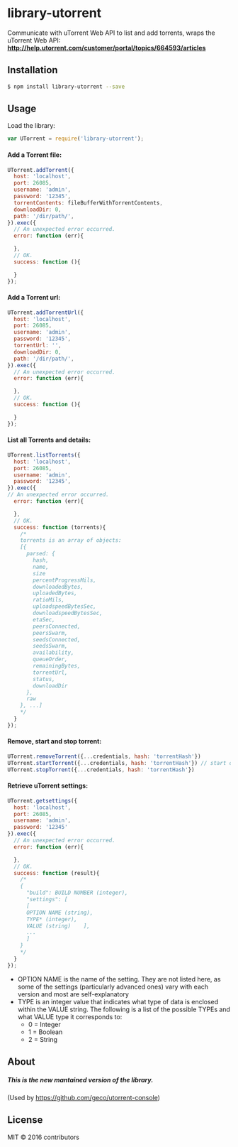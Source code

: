 
# library-utorrent

Communicate with uTorrent Web API to list and add torrents, wraps the uTorrent Web API: __<a href="http://help.utorrent.com/customer/portal/topics/664593/articles" title="uTorrent Web API"  target="_blank">http://help.utorrent.com/customer/portal/topics/664593/articles</a>__


## Installation

```sh
$ npm install library-utorrent --save
```

## Usage

Load the library:
```javascript
var UTorrent = require('library-utorrent');
```

#### Add a Torrent file:
```javascript
UTorrent.addTorrent({
  host: 'localhost',
  port: 26085,
  username: 'admin',
  password: '12345',
  torrentContents: fileBufferWithTorrentContents,
  downloadDir: 0,
  path: '/dir/path/',
}).exec({
  // An unexpected error occurred.
  error: function (err){

  },
  // OK.
  success: function (){

  }
});
```
#### Add a Torrent url:
```javascript
UTorrent.addTorrentUrl({
  host: 'localhost',
  port: 26085,
  username: 'admin',
  password: '12345',
  torrentUrl: '',
  downloadDir: 0,
  path: '/dir/path/',
}).exec({
  // An unexpected error occurred.
  error: function (err){

  },
  // OK.
  success: function (){

  }
});
```
#### List all Torrents and details:
```javascript
UTorrent.listTorrents({
  host: 'localhost',
  port: 26085,
  username: 'admin',
  password: '12345',
}).exec({
// An unexpected error occurred.
  error: function (err){

  },
  // OK.
  success: function (torrents){
    /*
    torrents is an array of objects:
    [{
      parsed: {
        hash,
        name,
        size
        percentProgressMils,
        downloadedBytes,
        uploadedBytes,
        ratioMils,
        uploadspeedBytesSec,
        downloadspeedBytesSec,
        etaSec,
        peersConnected,
        peersSwarm,
        seedsConnected,
        seedsSwarm,
        availability,
        queueOrder,
        remainingBytes,
        torrentUrl,
        status,
        downloadDir
      },
      raw
    }, ...]
    */
  }
});
```
#### Remove, start and stop torrent:
```javascript
UTorrent.removeTorrent({...credentials, hash: 'torrentHash'})
UTorrent.startTorrent({...credentials, hash: 'torrentHash'}) // start or forcestart (with param force=true)
UTorrent.stopTorrent({...credentials, hash: 'torrentHash'})
```
#### Retrieve uTorrent settings:
```javascript
UTorrent.getsettings({
  host: 'localhost',
  port: 26085,
  username: 'admin',
  password: '12345'
}).exec({
  // An unexpected error occurred.
  error: function (err){

  },
  // OK.
  success: function (result){
    /*
    {
      "build": BUILD NUMBER (integer),
      "settings": [
      [
      OPTION NAME (string),
      TYPE* (integer),
      VALUE (string)	],
      ...
      ]
    }
    */
  }
});
```
- OPTION NAME is the name of the setting. They are not listed here, as some of the settings (particularly advanced ones) vary with each version and most are self-explanatory
- TYPE is an integer value that indicates what type of data is enclosed within the VALUE string. The following is a list of the possible TYPEs and what VALUE type it corresponds to:
  * 0 = Integer
  * 1 = Boolean
  * 2 = String


## About
##### This is the new mantained version of the library.
(Used by <a href="https://github.com/geco/utorrent-console" title="Manage your uTorrent from console">https://github.com/geco/utorrent-console</a>)

## License

MIT &copy; 2016 contributors
